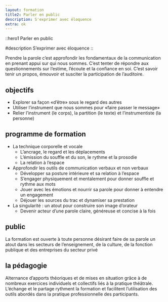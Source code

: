 ```yaml
---
layout: formation
title2: Parler en public
description: S'exprimer avec éloquence
extra: ok
---
```

::hero1
Parler en public

#description
S’exprimer avec éloquence
::


Prendre la parole c’est approfondir les fondamentaux de la communication en prenant appui sur qui nous sommes. C’est tenter de répondre aux questionnements sur l’estime, l’écoute et la confiance en soi. C’est savoir tenir un propos, émouvoir et susciter la participation de l’auditoire. 
## objectifs
- Explorer sa façon «d’être» sous le regard des autres
- Utiliser l’instrument que nous sommes pour «faire passer le message»
- Relier l’instrument (le corps), la partition (le texte) et l’instrumentiste (la personne)
## programme de formation
- La technique corporelle et vocale
    - L’ancrage, le regard et les déplacements
    - L’émission du souffle et du son, le rythme et la prosodie
    - La relation à l’espace
- Approfondir les outils de communication verbaux et non verbaux
    - Développer sa posture intérieure et sa relation à l’espace 
    - S’engager physiquement et mentalement pour donner souffle et rythme aux mots
    - Jouer avec les émotions et nourrir sa parole pour donner à entendre un engagement
    - Déjouer les sources du trac et dynamiser sa prestation
- La singularité : un atout pour construire son image d’orateur
    - Devenir acteur d’une parole claire, généreuse et concise à la fois

## public

La formation est ouverte à toute personne désirant faire de sa parole un atout dans les secteurs de l’enseignement, de la culture, de la fonction publique et des entreprises du secteur privé

## la pédagogie

Alternance d’apports théoriques et de mises en situation grâce à de nombreux exercices individuels et collectifs liés à la pratique théâtrale. L’échange et le partage rythment la formation et facilitent l’utilisation des outils abordés dans la pratique professionnelle des participants.
